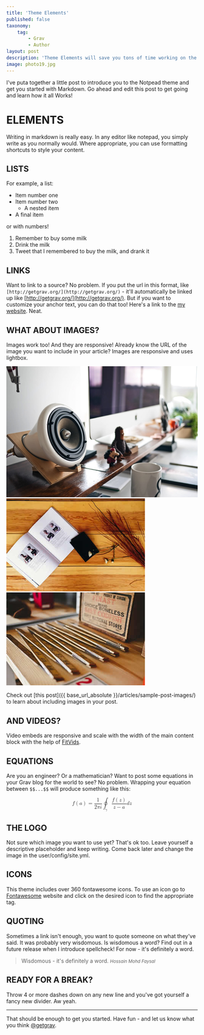 ```yaml
---
title: 'Theme Elements'
published: false
taxonomy:
    tag:
        - Grav
        - Author
layout: post
description: 'Theme Elements will save you tons of time working on the site content. Now you''ll be able to create complex layouts within minutes.'
image: photo19.jpg
---
```


I've puta together a little post to introduce you to the Notpead theme and get you started with Markdown. Go ahead and edit this post to get going and learn how it all Works!

# ELEMENTS

Writing in markdown is really easy. In any editor like notepad, you simply write as you normally would. Where appropriate, you can use formatting shortcuts to style your content. 

## LISTS

For example, a list:

- Item number one
- Item number two
	- A nested item
- A final item

or with numbers!

1. Remember to buy some milk
1. Drink the milk
1. Tweet that I remembered to buy the milk, and drank it

## LINKS

Want to link to a source? No problem. If you put the url in this format, like `[http://getgrav.org/](http://getgrav.org/)` - it'll automatically be linked up like [http://getgrav.org/](http://getgrav.org/). But if you want to customize your anchor text, you can do that too! Here's a link to the [my website](http://getgrav.org/ "Grav Website"). Neat.

## WHAT ABOUT IMAGES? ##

Images work too! And they are responsive! Already know the URL of the image you want to include in your article? Images are responsive and uses lightbox. 

![Photo16](photo16.jpg)
![Photo13](photo13.jpg)
![Photo19](photo19.jpg)

Check out [this post]({{ base_url_absolute }}/articles/sample-post-images/) to learn about including images in your post.

## AND VIDEOS? ##

Video embeds are responsive and scale with the width of the main content block with the help of [FitVids](http://fitvidsjs.com/).

## EQUATIONS

Are you an engineer? Or a mathematician? Want to post some equations in your Grav blog for the world to see? No problem. Wrapping your equation between `$$...$$` will produce something like this:

<math display="block">
  <mstyle>
    <mi>f</mi>
    <mrow>
      <mo>(</mo>
      <mi>a</mi>
      <mo>)</mo>
    </mrow>
    <mo>=</mo>
 <mfrac>
        <mn>1</mn>
        <mrow>
          <mn>2</mn>
          <mi>π<!-- π --></mi>
          <mi>i</mi>
        </mrow>
      </mfrac>
    <msub>
      <mo>∮</mo>
      <mrow>
        <mi>γ</mi>
      </mrow>
    </msub>
    <mfrac>
      <mrow>
        <mi>f</mi>
        <mo>(</mo>
        <mi>z</mi>
        <mo>)</mo>
      </mrow>
      <mrow>
        <mi>z</mi>
        <mo>−</mo>
        <mi>a</mi>
      </mrow>
    </mfrac>
    <mi>d</mi>
    <mi>z</mi>
  </mstyle>
</math>

## THE LOGO ##

Not sure which image you want to use yet? That's ok too. Leave yourself a descriptive placeholder and keep writing. Come back later and change the image in the user/config/site.yml.

## ICONS

This theme includes over 360 fontawesome icons. To use an icon go to [Fontawesome](http://fontawesome.io/3.2.1/icons/) website and click on the desired icon to find the appropriate tag.

<div class="text-center">
<i class="icon-cogs"></i> <i class="icon-youtube-sign"></i> <i class="icon-thumbs-up"></i> <i class="icon-coffee"></i> <i class="icon-cloud-upload"></i> <i class="icon-camera"></i> <i class="icon-comments-alt"></i> <i class="icon-eye-open"></i> <i class="icon-heart"></i> <i class="icon-globe"></i>
</div>

## QUOTING ##

Sometimes a link isn't enough, you want to quote someone on what they've said. It was probably very wisdomous. Is wisdomous a word? Find out in a future release when I introduce spellcheck! For now - it's definitely a word.

> Wisdomous - it's definitely a word.
><small><cite title="Hossain Mohd Faysal">Hossain Mohd Faysal</cite></small>

## READY FOR A BREAK? ##

Throw 4 or more dashes down on any new line and you've got yourself a fancy new divider. Aw yeah.

----

That should be enough to get you started. Have fun - and let us know what you think [@getgrav](https://twitter.com/getgrav).